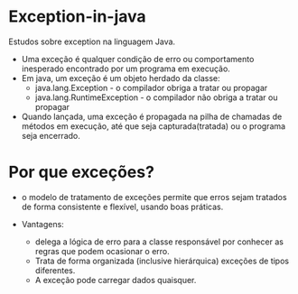 # Exception-in-java
Estudos sobre exception na linguagem Java.

* Uma exceção é qualquer condição de erro ou comportamento inesperado encontrado por um programa em execução.
* Em java, um exceção é um objeto herdado da classe:
   * java.lang.Exception - o compilador obriga a tratar ou propagar
   * java.lang.RuntimeException - o compilador não obriga a tratar ou propagar
* Quando lançada, uma exceção é propagada na pilha de chamadas de métodos em execução, até que seja capturada(tratada) ou o programa seja encerrado.

# Por que exceções?

* o modelo de tratamento de exceções permite que erros sejam tratados de forma consistente e flexível, usando boas práticas. 

* Vantagens: 
   * delega a lógica de erro para a classe responsável por conhecer as regras que podem ocasionar o erro.
   * Trata de forma organizada (inclusive hierárquica) exceções de tipos diferentes.
   * A exceção pode carregar dados quaisquer.
